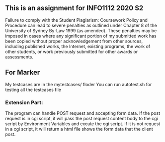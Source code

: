 ## This is an assignment for INFO1112 2020 S2

Failure to comply with the Student Plagiarism: Coursework Policy and Procedure can lead to severe penalties as outlined under Chapter 8 of the University of Sydney By-Law 1999 (as amended). These penalties may be imposed in cases where any significant portion of my submitted work has been copied without proper acknowledgement from other sources, including published works, the Internet, existing programs, the work of other students, or work previously submitted for other awards or assessments.

## For Marker
My testcases are in the mytestcases/ floder
You can run autotest.sh for testing all the testcases file

### Extension Part:
The program can handle POST request and accepting form data.
If the post request is in cgi script, it will pass the post request content body to the cgi script by Environment Variables and excute the cgi script. If it is not request in a cgi script, it will return a html file shows the form data that the client post.


